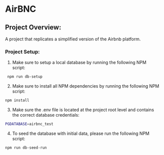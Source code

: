 # AirBNC

## Project Overview:

A project that replicates a simplified version of the Airbnb platform.

### Project Setup:

1. Make sure to setup a local database by running the following NPM script:

```sh
 npm run db-setup
```

2. Make sure to install all NPM dependencies by running the following NPM script:

```sh
npm install
```

3. Make sure the .env file is located at the project root level and contains the correct database credentials:

```sh
PGDATABASE=airbnc_test
```

4. To seed the database with initial data, please run the following NPM script:

```sh
npm run db-seed-run
```
